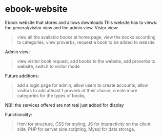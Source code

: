 # ebook-website
Ebook website that stores and allows downloads
This website has to views: the general/visitor view and the admin view.
Vistor view:
>view all the available books at home page,
>view the books according to categories,
>view proverbs,
>request a book to be added to website

Admin view:
>view visitor book request,
>add books to the website,
>add proverbs to website,
>switch to visitor mode

Future additions:
>add a login page for admin,
>allow users to create accounts,
>allow visitors to add atleast 1 proverb of their choice,
>create more categories for the types of books,

NB!! the services offered  are not real just added for display

Functionality:
>	Html for structure,
>	CSS for styling,
>	JS for interactivity on the client side,
>	PHP for server side scripting,
>	Mysql for data storage,
